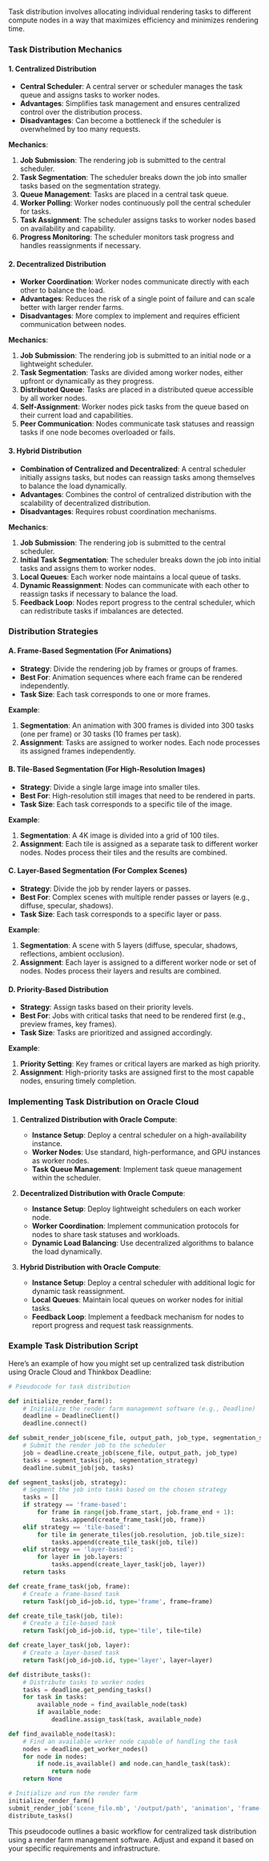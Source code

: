 Task distribution involves allocating individual rendering tasks to different compute nodes in a way that maximizes efficiency and minimizes rendering time.
### Task Distribution Mechanics

#### 1. **Centralized Distribution**
- **Central Scheduler**: A central server or scheduler manages the task queue and assigns tasks to worker nodes.
- **Advantages**: Simplifies task management and ensures centralized control over the distribution process.
- **Disadvantages**: Can become a bottleneck if the scheduler is overwhelmed by too many requests.

**Mechanics**:
1. **Job Submission**: The rendering job is submitted to the central scheduler.
2. **Task Segmentation**: The scheduler breaks down the job into smaller tasks based on the segmentation strategy.
3. **Queue Management**: Tasks are placed in a central task queue.
4. **Worker Polling**: Worker nodes continuously poll the central scheduler for tasks.
5. **Task Assignment**: The scheduler assigns tasks to worker nodes based on availability and capability.
6. **Progress Monitoring**: The scheduler monitors task progress and handles reassignments if necessary.

#### 2. **Decentralized Distribution**
- **Worker Coordination**: Worker nodes communicate directly with each other to balance the load.
- **Advantages**: Reduces the risk of a single point of failure and can scale better with larger render farms.
- **Disadvantages**: More complex to implement and requires efficient communication between nodes.

**Mechanics**:
1. **Job Submission**: The rendering job is submitted to an initial node or a lightweight scheduler.
2. **Task Segmentation**: Tasks are divided among worker nodes, either upfront or dynamically as they progress.
3. **Distributed Queue**: Tasks are placed in a distributed queue accessible by all worker nodes.
4. **Self-Assignment**: Worker nodes pick tasks from the queue based on their current load and capabilities.
5. **Peer Communication**: Nodes communicate task statuses and reassign tasks if one node becomes overloaded or fails.

#### 3. **Hybrid Distribution**
- **Combination of Centralized and Decentralized**: A central scheduler initially assigns tasks, but nodes can reassign tasks among themselves to balance the load dynamically.
- **Advantages**: Combines the control of centralized distribution with the scalability of decentralized distribution.
- **Disadvantages**: Requires robust coordination mechanisms.

**Mechanics**:
1. **Job Submission**: The rendering job is submitted to the central scheduler.
2. **Initial Task Segmentation**: The scheduler breaks down the job into initial tasks and assigns them to worker nodes.
3. **Local Queues**: Each worker node maintains a local queue of tasks.
4. **Dynamic Reassignment**: Nodes can communicate with each other to reassign tasks if necessary to balance the load.
5. **Feedback Loop**: Nodes report progress to the central scheduler, which can redistribute tasks if imbalances are detected.

### Distribution Strategies

#### A. **Frame-Based Segmentation (For Animations)**
- **Strategy**: Divide the rendering job by frames or groups of frames.
- **Best For**: Animation sequences where each frame can be rendered independently.
- **Task Size**: Each task corresponds to one or more frames.

**Example**:
1. **Segmentation**: An animation with 300 frames is divided into 300 tasks (one per frame) or 30 tasks (10 frames per task).
2. **Assignment**: Tasks are assigned to worker nodes. Each node processes its assigned frames independently.

#### B. **Tile-Based Segmentation (For High-Resolution Images)**
- **Strategy**: Divide a single large image into smaller tiles.
- **Best For**: High-resolution still images that need to be rendered in parts.
- **Task Size**: Each task corresponds to a specific tile of the image.

**Example**:
1. **Segmentation**: A 4K image is divided into a grid of 100 tiles.
2. **Assignment**: Each tile is assigned as a separate task to different worker nodes. Nodes process their tiles and the results are combined.

#### C. **Layer-Based Segmentation (For Complex Scenes)**
- **Strategy**: Divide the job by render layers or passes.
- **Best For**: Complex scenes with multiple render passes or layers (e.g., diffuse, specular, shadows).
- **Task Size**: Each task corresponds to a specific layer or pass.

**Example**:
1. **Segmentation**: A scene with 5 layers (diffuse, specular, shadows, reflections, ambient occlusion).
2. **Assignment**: Each layer is assigned to a different worker node or set of nodes. Nodes process their layers and results are combined.

#### D. **Priority-Based Distribution**
- **Strategy**: Assign tasks based on their priority levels.
- **Best For**: Jobs with critical tasks that need to be rendered first (e.g., preview frames, key frames).
- **Task Size**: Tasks are prioritized and assigned accordingly.

**Example**:
1. **Priority Setting**: Key frames or critical layers are marked as high priority.
2. **Assignment**: High-priority tasks are assigned first to the most capable nodes, ensuring timely completion.

### Implementing Task Distribution on Oracle Cloud

1. **Centralized Distribution with Oracle Compute**:
   - **Instance Setup**: Deploy a central scheduler on a high-availability instance.
   - **Worker Nodes**: Use standard, high-performance, and GPU instances as worker nodes.
   - **Task Queue Management**: Implement task queue management within the scheduler.

2. **Decentralized Distribution with Oracle Compute**:
   - **Instance Setup**: Deploy lightweight schedulers on each worker node.
   - **Worker Coordination**: Implement communication protocols for nodes to share task statuses and workloads.
   - **Dynamic Load Balancing**: Use decentralized algorithms to balance the load dynamically.

3. **Hybrid Distribution with Oracle Compute**:
   - **Instance Setup**: Deploy a central scheduler with additional logic for dynamic task reassignment.
   - **Local Queues**: Maintain local queues on worker nodes for initial tasks.
   - **Feedback Loop**: Implement a feedback mechanism for nodes to report progress and request task reassignments.

### Example Task Distribution Script

Here’s an example of how you might set up centralized task distribution using Oracle Cloud and Thinkbox Deadline:

```python
# Pseudocode for task distribution

def initialize_render_farm():
    # Initialize the render farm management software (e.g., Deadline)
    deadline = DeadlineClient()
    deadline.connect()

def submit_render_job(scene_file, output_path, job_type, segmentation_strategy):
    # Submit the render job to the scheduler
    job = deadline.create_job(scene_file, output_path, job_type)
    tasks = segment_tasks(job, segmentation_strategy)
    deadline.submit_job(job, tasks)

def segment_tasks(job, strategy):
    # Segment the job into tasks based on the chosen strategy
    tasks = []
    if strategy == 'frame-based':
        for frame in range(job.frame_start, job.frame_end + 1):
            tasks.append(create_frame_task(job, frame))
    elif strategy == 'tile-based':
        for tile in generate_tiles(job.resolution, job.tile_size):
            tasks.append(create_tile_task(job, tile))
    elif strategy == 'layer-based':
        for layer in job.layers:
            tasks.append(create_layer_task(job, layer))
    return tasks

def create_frame_task(job, frame):
    # Create a frame-based task
    return Task(job_id=job.id, type='frame', frame=frame)

def create_tile_task(job, tile):
    # Create a tile-based task
    return Task(job_id=job.id, type='tile', tile=tile)

def create_layer_task(job, layer):
    # Create a layer-based task
    return Task(job_id=job.id, type='layer', layer=layer)

def distribute_tasks():
    # Distribute tasks to worker nodes
    tasks = deadline.get_pending_tasks()
    for task in tasks:
        available_node = find_available_node(task)
        if available_node:
            deadline.assign_task(task, available_node)

def find_available_node(task):
    # Find an available worker node capable of handling the task
    nodes = deadline.get_worker_nodes()
    for node in nodes:
        if node.is_available() and node.can_handle_task(task):
            return node
    return None

# Initialize and run the render farm
initialize_render_farm()
submit_render_job('scene_file.mb', '/output/path', 'animation', 'frame-based')
distribute_tasks()
```

This pseudocode outlines a basic workflow for centralized task distribution using a render farm management software. Adjust and expand it based on your specific requirements and infrastructure.